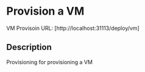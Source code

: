 # Provision a VM

VM Provisoin URL: [http://localhost:31113/deploy/vm]


## Description
Provisioning for provisioning a VM
